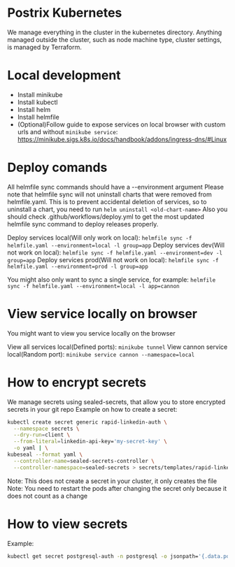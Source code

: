 # Postrix Kubernetes
We manage everything in the cluster in the kubernetes directory.
Anything managed outside the cluster, such as node machine type, cluster settings, is managed by Terraform.

# Local development
- Install minikube
- Install kubectl
- Install helm
- Install helmfile
- (Optional)Follow guide to expose services on local browser with custom urls and without `minikube service`: https://minikube.sigs.k8s.io/docs/handbook/addons/ingress-dns/#Linux

# Deploy comands
All helmfile sync commands should have a --environment argument
Please note that helmfile sync will not uninstall charts that were removed from helmfile.yaml.
This is to prevent accidental deletion of services, so to uninstall a chart, you need to run `helm uninstall <old-chart-name>`
Also you should check .github/workflows/deploy.yml to get the most updated helmfile sync command to deploy releases properly.

Deploy services local(Will only work on local): `helmfile sync -f helmfile.yaml --environment=local -l group=app`
Deploy services dev(Will not work on local): `helmfile sync -f helmfile.yaml --environment=dev -l group=app`
Deploy services prod(Will not work on local): `helmfile sync -f helmfile.yaml --environment=prod -l group=app`

You might also only want to sync a single service, for example: `helmfile sync -f helmfile.yaml --environment=local -l app=cannon`

# View service locally on browser
You might want to view you service locally on the browser

View all services local(Defined ports): `minikube tunnel`
View cannon service local(Random port): `minikube service cannon --namespace=local`

# How to encrypt secrets
We manage secrets using sealed-secrets, that allow you to store encrypted secrets in your git repo
Example on how to create a secret:

```bash
kubectl create secret generic rapid-linkedin-auth \
  --namespace secrets \
  --dry-run=client \
  --from-literal=linkedin-api-key='my-secret-key' \
  -o yaml | \
kubeseal --format yaml \
  --controller-name=sealed-secrets-controller \
  --controller-namespace=sealed-secrets > secrets/templates/rapid-linkedin-secret.yaml
```

Note: This does not create a secret in your cluster, it only creates the file
Note: You need to restart the pods after changing the secret only because it does not count as a change

# How to view secrets
Example:
```bash
kubectl get secret postgresql-auth -n postgresql -o jsonpath='{.data.postgresql-password}' | base64 -d
```
